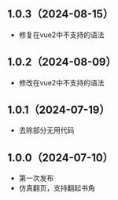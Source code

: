 ## 1.0.3（2024-08-15）
* 修复在vue2中不支持的语法
## 1.0.2（2024-08-09）
* 修改在vue2中不支持的语法
## 1.0.1（2024-07-19）
* 去除部分无用代码
## 1.0.0（2024-07-10）
* 第一次发布
* 仿真翻页，支持翻起书角
